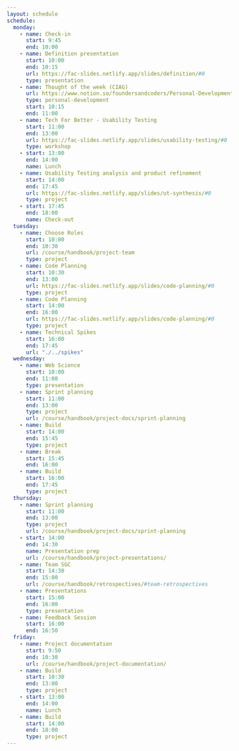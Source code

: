 ```yaml
---
layout: schedule
schedule:
  monday:
    - name: Check-in
      start: 9:45
      end: 10:00
    - name: Definition presentation
      start: 10:00
      end: 10:15
      url: https://fac-slides.netlify.app/slides/definition/#0
      type: presentation
    - name: Thought of the week (CIAG)
      url: https://www.notion.so/foundersandcoders/Personal-Development-91fe75c7e2cc4f989954108729a2c834
      type: personal-development
      start: 10:15
      end: 11:00
    - name: Tech For Better - Usability Testing
      start: 11:00
      end: 13:00
      url: https://fac-slides.netlify.app/slides/usability-testing/#0
      type: workshop
    - start: 13:00
      end: 14:00
      name: Lunch
    - name: Usability Testing analysis and product refinement
      start: 14:00
      end: 17:45
      url: https://fac-slides.netlify.app/slides/ut-synthesis/#0
      type: project
    - start: 17:45
      end: 18:00
      name: Check-out
  tuesday:
    - name: Choose Roles
      start: 10:00
      end: 10:30
      url: /course/handbook/project-team
      type: project
    - name: Code Planning
      start: 10:30
      end: 13:00
      url: https://fac-slides.netlify.app/slides/code-planning/#0
      type: project
    - name: Code Planning
      start: 14:00
      end: 16:00
      url: https://fac-slides.netlify.app/slides/code-planning/#0
      type: project
    - name: Technical Spikes
      start: 16:00
      end: 17:45
      url: "./../spikes"
  wednesday:
    - name: Web Science
      start: 10:00
      end: 11:00
      type: presentation
    - name: Sprint planning
      start: 11:00
      end: 13:00
      type: project
      url: /course/handbook/project-docs/sprint-planning
    - name: Build
      start: 14:00
      end: 15:45
      type: project
    - name: Break
      start: 15:45
      end: 16:00
    - name: Build
      start: 16:00
      end: 17:45
      type: project
  thursday:
    - name: Sprint planning
      start: 11:00
      end: 13:00
      type: project
      url: /course/handbook/project-docs/sprint-planning
    - start: 14:00
      end: 14:30
      name: Presentation prep
      url: /course/handbook/project-presentations/
    - name: Team SGC
      start: 14:30
      end: 15:00
      url: /course/handbook/retrospectives/#team-retrospectives
    - name: Presentations
      start: 15:00
      end: 16:00
      type: presentation
    - name: Feedback Session
      start: 16:00
      end: 16:50
  friday:
    - name: Project documentation
      start: 9:50
      end: 10:30
      url: /course/handbook/project-documentation/
    - name: Build
      start: 10:30
      end: 13:00
      type: project
    - start: 13:00
      end: 14:00
      name: Lunch
    - name: Build
      start: 14:00
      end: 18:00
      type: project
---
```

